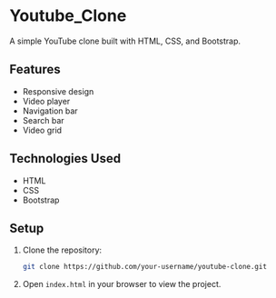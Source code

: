# Youtube_Clone
A simple YouTube clone built with HTML, CSS, and Bootstrap.
## Features

- Responsive design
- Video player
- Navigation bar
- Search bar
- Video grid

## Technologies Used

- HTML
- CSS
- Bootstrap

## Setup

1. Clone the repository:

    ```bash
    git clone https://github.com/your-username/youtube-clone.git
    ```

2. Open `index.html` in your browser to view the project.
